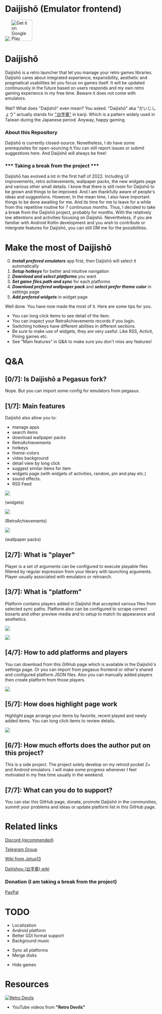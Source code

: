 # Daijishō (Emulator frontend)
![](/imgs/cover.png)
<a href='https://play.google.com/store/apps/details?id=com.magneticchen.daijishou'><img alt='Get it on Google Play' src='https://cdn.rawgit.com/steverichey/google-play-badge-svg/master/img/en_get.svg' height='70px'/></a>

# Daijishō
Daijishō is a retro launcher that let you manage your retro games libraries. Daijishō cares about integrated experience, expansibility, aesthetic and pragmatical usabilities let you focus on games itself. It will be updated continuously in the future based on users responds and my own retro gaming experience in my free time. Beware it does not come with emulators.

Wat? What does "Daijishō" even mean? You asked. "Daijishō" aka "だいじしょう" actually stands for ["台字章"](https://zh.wikipedia.org/wiki/%E8%87%BA%E7%81%A3%E7%B8%BD%E7%9D%A3%E5%BA%9C%E6%96%87%E5%AE%98%E6%9C%8D%E8%A3%9D) in kanji. Which is a pattern widely used in Taiwan during the Japanese period. Anyway, happy gaming.

### About this Repository
Daijishō is currently closed-source. Nonetheless, I do have some prerequisites for open-sourcing it.You can still report issues or submit suggestions here. And Daijishō will always be free!

### *** Taking a break from the project ***
Daijishō has evolved a lot in the first half of 2022. Including UI improvements, retro achievements, wallpaper packs, the new widgets page and various other small details. I know that there is still room for Daijishō to be grown and things to be improved. And I am thankfully aware of people's ideas and suggestions. However, In the mean time, I also have important things to be done awaiting for me. And its time for me to leave for a while from this repetitive routine for 7 continuous months. Thus, I decided to take a break from the Daijishō project, probably for months. With the relatively low attentions and activities focusing on Daijishō. Nevertheless, if you are familiar with Android Kotlin development and you wish to contribute or intergrate features for Daijishō, you can still DM me for the possibilities.

# Make the most of Daijishō
 0. ***Install prefered emulators*** app first, then Daijishō will select it automatically
 1. ***Setup hotkeys*** for better and intuitive navigation
 2. ***Download and select platforms*** you want
 3. ***Set game files path and sync*** for each platforms
 4. ***Download prefered wallpaper pack*** and ***select prefer theme color*** in settings page
 5. ***Add prefered widgets*** in widget page

Well done. You have now made the most of it. Here are some tips for you.

 - You can long click items to see detail of the item.
 - You can inspect your RetroAchievements records if you login.
 - Switching hotkeys have different abilities in different sections.
 - Be sure to make use of widgets, they are very useful. Like RSS, Activit, Pining games etc.
 - See "Main features" in Q&A to make sure you don't miss any features!

# Q&A
## [0/7]: Is Daijishō a Pegasus fork?
Nope. But you can import some config for emulators from pegasus.

## [1/7]: Main features
Daijishō also allow you to:
 - manage apps
 - search items
 - download wallpaper packs
 - RetroAchievements
 - hotkeys
 - theme-colors
 - video background
 - detail view by long click
 - suggest similar items for item
 - widgets page (with widgets of activities, random, pin and play etc.)
 - sound effects.
 - RSS Feed

![](/imgs/widgets.png)

(widgets)

![](/imgs/achievement_5.png)

(RetroAchievements)

![](/imgs/platform_wallpapers_pack_2.png)

(wallpaper packs)

## [2/7]: What is "player"
Player is a set of arguments can be configured to execute playable files filtered by regular expression from your library with launching arguments. Player usually associated with emulators or retroarch.

## [3/7]: What is "platform"
Platform contains players added in Daijishō that accepted various files from selected sync paths. Platform also can be configured to scrape correct boxarts and other preview media and to setup to match its appearance and aesthetics.

![](/imgs/platform_nes.png)

![](/imgs/platform_library.png)

## [4/7]: How to add platforms and players
You can download from this GitHub page which is available in the Daijishō's settings page. Or you can import from pegasus frontend or other's shared and configured platform JSON files. Also you can manually added players then create platform from those players.

![](/imgs/download_platforms.png)

## [5/7]: How does highlight page work
Highlight page arrange your items by favorite, recent played and newly added items. You can long click items to review details.

![](/imgs/highlight.png)

## [6/7]: How much efforts does the author put on this project?
This is a side project. The project solely develop on my retroid pocket 2+ and Android emulators. I will make some progress whenever I feel motivated in my free time usually in the weekend.

## [7/7]: What can you do to support?
You can star this GitHub page, donate, promote Daijishō in the communities, summit your problems and ideas or update platform list in this GitHub page.

# Related links
<!-- [Google Play Store](https://play.google.com/store/apps/details?id=com.magneticchen.daijishou) -->
[Discord (recommended)](https://discord.com/invite/nJbxdT3QQE)

[Telegram Group](https://t.me/daijishou)

[Wiki from Jetup13](https://github.com/Jetup13/Retroid-Pocket-2-Plus-Wiki/wiki/Front-Ends#daijishou)

[Daijishou (台字章) wiki](https://zh.wikipedia.org/wiki/%E8%87%BA%E7%81%A3%E7%B8%BD%E7%9D%A3%E5%BA%9C%E6%96%87%E5%AE%98%E6%9C%8D%E8%A3%9D)

### Donation (I am taking a break from the project)
[PayPal](https://paypal.me/magneticchen)

<!-- [Patreon](https://www.patreon.com/magneticchen) -->


# TODO
 - Localization
 - Android platform
 - Better GDI format support
 - Background music
 <!-- - An action for deleting ROMs that are not present in the file system in settings -->
 - Sync all platforms
 - Merge disks
 <!-- - Edit the image of a pinned game -->
 - Hide games
 <!-- - Tags system -->

# Resources
[![Retro Devils](https://img.youtube.com/vi/KI3R9BNM9ss/0.jpg)](https://www.youtube.com/watch?v=KI3R9BNM9ss)
 - YouTube videos from **"Retro Devils"**

